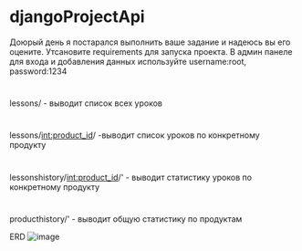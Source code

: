 # djangoProjectApi
Доюрый день я постарался выполнить ваше задание и надеюсь вы его оцените.
Утсановите requirements для запуска проекта.
В админ панеле для входа и добавления данных используйте username:root, password:1234
#
lessons/ - выводит список всех уроков
#
lessons/<int:product_id>/ -выводит список уроков по конкретному продукту
#
lessonshistory/<int:product_id>/' - выводит статистику уроков по конкретному продукту
#
producthistory/' - выводит общую статистику по продуктам



ERD
![image](https://github.com/Lovilek/djangoProjectApi/assets/105930858/bf0a4757-388b-4765-b118-9803ac97c40b)

